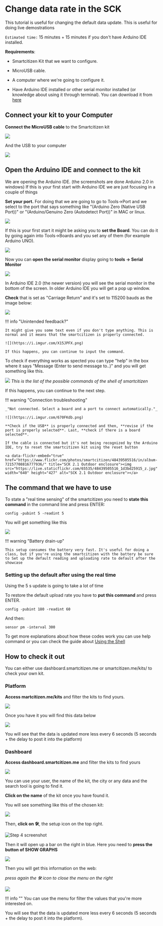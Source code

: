 # Change data rate in the SCK

This tutorial is useful for changing the default data update. This is useful for doing live demostrations
 
`Estimated time:` 15 minutes + 15 minutes if you don't have Arduino IDE installed. 
 
**Requirements**:
 
* Smartcitizen Kit that we want to configure.
* MicroUSB cable.
* A computer where we're going to configure it.
 
 * Have Arduino IDE installed or other serial monitor installed (or knowledge about using it through terminal). You can download it from [here](https://www.arduino.cc/en/software)

## Connect your kit to your Computer

**Connect the MicroUSB cable** to the Smartcitizen kit 

![](https://i.imgur.com/GzrOomC.png)

And the USB to your computer

![](https://i.imgur.com/JiY7bpZ.jpg)

## Open the Arduino IDE and connect to the kit

We are opening the Arduino IDE. (the screenshots are done Arduino 2.0 in windows) If this is your first start with Arduino IDE we are just focusing in a couple of things

**Set your port.** For doing that we are going to go to  Tools->Port and we select to the port that says something like "(Arduino Zero (Native USB Port))" or "(Arduino/Genuino Zero (Autodetect Port))" in MAC or linux. 

![](https://i.imgur.com/XVAq6lP.png)

If this is your first start it might be asking you to **set the Board**. You can do it by going again into Tools->Boards and you set any of them (for example Arduino UNO). 

![](https://i.imgur.com/LyiejSE.png)

Now you can **open the serial monitor** display going to **tools -> Serial Monitor**

![](https://i.imgur.com/SnsIYTm.png)

In Arduino IDE 2.0 (the newer version) you will see the serial monitor in the bottom of the screen. In older Arduino IDE you will get a pop up window. 

**Check** that is set as "Carriage Return" and it's set to 115200 bauds as the image below: 

![](https://i.imgur.com/NpSa4V6.png)

!!! info "Unintended feedback?"

    It might give you some text even if you don't type anything. This is normal and it means that the smartcitizen is properly connected. 
    
    ![](https://i.imgur.com/X15JPFX.png)
    
    If this happens, you can continue to input the command.

To check if everything works as spected you can type "help" in the box where it says "Message (Enter to send message to..)" and you will get something like this. 

![](https://i.imgur.com/e5fhHLa.png)
_This is the list of the possible commands of the shell of smartcitizen_

If this happens, you can continue to the next step. 

!!! warning "Connection troubleshooting"
    
    _"Not connected. Select a board and a port to connect automatically."_
    
    ![](https://i.imgur.com/670FKdb.png)
    
    **Check if the USB** is properly connected and then, **revise if the port is properly selected**. Last, **check if there is a board selected**. 
    
    If the cable is connected but it's not being recognized by the Arduino IDE, try to reset the smartcitizen kit using the reset button
    
    <a data-flickr-embed="true" href="https://www.flickr.com/photos/smartcitizen/48439505516/in/album-72157708816777936/" title="SCK 2.1 Outdoor enclosure"><img src="https://live.staticflickr.com/65535/48439505516_1d3bd25915_z.jpg" width="640" height="427" alt="SCK 2.1 Outdoor enclosure"></a>

## The command that we have to use

To state a "real time sensing" of the smartcitizen you need to **state this command** in the command line and press ENTER: 

```
config -pubint 5 -readint 5
```

You will get something like this

![](https://i.imgur.com/Hz9Jhst.png)

!!! warning "Battery drain-up"

    This setup consumes the battery very fast. It's useful for doing a class, but if you're using the smartcitizen with the battery be sure to Set up the default reading and uploading rate to default after the showcase

### Setting up the default after using the real time

Using the 5 s update is going to take a lot of time

To restore the default upload rate you have to **put this command** and press ENTER.

```
config -pubint 180 -readint 60
```

And then:

```
sensor pm -interval 300
```

To get more explanations about how these codes work you can use help command or you can check the guide about [Using the Shell](https://docs.smartcitizen.me/Guides/getting%20started/Using%20the%20Shell)

## How to check it out

You can either use dashboard.smartcitizen.me or smartcitizen.me/kits/ to check your own kit.

### Platform

**Access martcitizen.me/kits** and filter the kits to find yours. 

![](https://i.imgur.com/deuc9JW.png)

Once you have it you will find this data below

![](https://i.imgur.com/xwNMFSS.jpg)

You will see that the data is updated more less every 6 seconds (5 seconds + the delay to post it into the platform)

### Dashboard

**Access dashboard.smartcitizen.me** and filter the kits to find yours

![](https://i.imgur.com/Es5maWS.png)

You can use your user, the name of the kit, the city or any data and the search tool is going to find it. 

**Click on the name** of the kit once you have found it. 

You will see something like this of the chosen kit:

![](https://i.imgur.com/IMhlsLQ.png)

Then, **click on 🛠️**, the setup icon on the top right. 

![Step 4 screenshot](https://images.tango.us/workflows/86092eee-45cf-4636-bd4c-7ef262decc44/steps/2c96006d-cc05-4a1f-9091-a1fd9456994e/15877e51-4403-49ab-976c-c24a1fe7b44d.png?crop=focalpoint&fit=crop&fp-x=0.9661&fp-y=0.0403&fp-z=2.8322&w=1200&mark-w=0.2&mark-pad=0&mark64=aHR0cHM6Ly9pbWFnZXMudGFuZ28udXMvc3RhdGljL21hZGUtd2l0aC10YW5nby13YXRlcm1hcmsucG5n&ar=1920%3A942)

Then it will open up a bar on the right in blue. Here you need to **press the button of SHOW GRAPHS**

![](https://i.imgur.com/IdYsHwe.png)

Then you will get this information on the web:

_press again the 🛠️ icon to close the menu on the right_

![](https://i.imgur.com/nT9lZQY.png)

!!! info ""
    You can use the menu for filter the values that you're more interested on. 

You will see that the data is updated more less every 6 seconds (5 seconds + the delay to post it into the platform).
